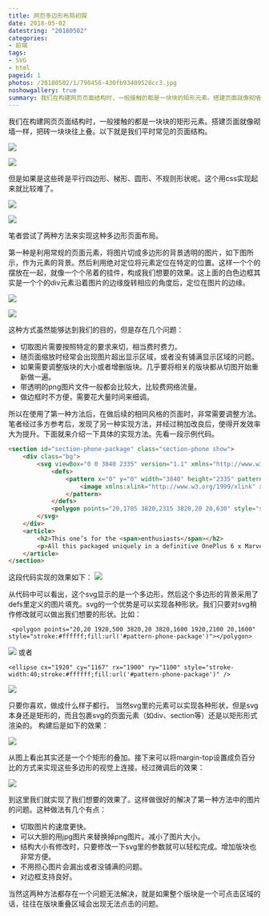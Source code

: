 ```yaml
---
title: 网页多边形布局初探
date: 2018-05-02
datestring: "20180502"
categories: 
- 前端
tags: 
- SVG
- html
pageid: 1
photos: /20180502/1/790456-430fb93409528cc3.jpg
noshowgallery: true
summary: 我们在构建网页页面结构时，一般接触的都是一块块的矩形元素。搭建页面就像砌墙一样，把砖一块块往上叠。但是如果是这些砖是平行四边形、梯形、圆形、不规则形状呢。这个用css实现起来就比较难了。
---
```


我们在构建网页页面结构时，一般接触的都是一块块的矩形元素。搭建页面就像砌墙一样，把砖一块块往上叠。以下就是我们平时常见的页面结构。

![](790456-ce8c66707f9617f0.jpg)

![](790456-fe27b239f612cabe.png)


但是如果是这些砖是平行四边形、梯形、圆形、不规则形状呢。这个用css实现起来就比较难了。

![](790456-430fb93409528cc3.jpg)

![](790456-97eeb864ad32c13c.png)

笔者尝试了两种方法来实现这种多边形页面布局。

第一种是利用常规的页面元素，将图片切成多边形的背景透明的图片，如下图所示，作为元素的背景。然后利用绝对定位将元素定位在特定的位置。这样一个个的摆放在一起，就像一个个吊着的挂件，构成我们想要的效果。这上面的白色边框其实是一个个的div元素沿着图片的边缘旋转相应的角度后，定位在图片的边缘。

![](790456-a9559fb5c52ea391.png)

![](790456-7a046978c27462ec.png)

这种方式虽然能够达到我们的目的，但是存在几个问题：
+ 切取图片需要按照特定的要求来切，相当费时费力。
+ 随页面缩放时经常会出现图片超出显示区域，或者没有铺满显示区域的问题。
+ 如果需要调整版块的大小或者增删版块。几乎要将相关的版块都从切图开始重新做一遍。
+ 带透明的png图片文件一般都会比较大，比较费网络流量。
+ 做边框时不方便，需要花大量时间来细调。

所以在使用了第一种方法后，在做后续的相同风格的页面时，非常需要调整方法。笔者经过多方参考后，发现了另一种实现方法，并经过稍加改良后，使得开发效率大为提升。下面就来介绍一下具体的实现方法。先看一段示例代码。

```html
<section id="section-phone-package" class="section-phone show">
    <div class="bg">
        <svg viewBox="0 0 3840 2335" version="1.1" xmlns="http://www.w3.org/2000/svg" preserveAspectRatio="xMidYMin slice">
            <defs>
                <pattern x="0" y="0" width="3840" height="2335" patternUnits="userSpaceOnUse" id="pattern-phone-package">
                    <image xmlns:xlink="http://www.w3.org/1999/xlink" xlink:href="package-img.jpg" preserveAspectRatio="xMidYMid slice" x="0" y="0" width="3840" height="2335"></image>
                </pattern>
            </defs>
            <polygon points="20,1705 3820,2315 3820,20 20,630" style="stroke:#ffffff;fill:url('#pattern-phone-package')"></polygon>
        </svg>
    </div>
    <article>
        <h2>This one’s for the <span>enthusiasts</span></h2>
        <p>All this packaged uniquely in a definitive OnePlus 6 x Marvel Avengers Limited Edition box set. Brace yourselves for the power held within and unbox this piece of rarity full of surprises.</p>
    </article>
</section>
```

这段代码实现的效果如下：
![](790456-901a76b7913c25b9.png)

从代码中可以看出，这个svg显示的是一个多边形，然后这个多边形的背景采用了defs里定义的图片填充。svg的一个优势是可以实现各种形状。我们只要对svg稍作修改就可以做出我们想要的形状。比如：

```
 <polygon points="20,20 1920,500 3820,20 3820,1600 1920,2100 20,1600" style="stroke:#ffffff;fill:url('#pattern-phone-package')"></polygon>
```

![](790456-a932e9a6bccb7014.png)
或者

```
<ellipse cx="1920" cy="1167" rx="1900" ry="1100" style="stroke-width:40;stroke:#ffffff;fill:url('#pattern-phone-package')" />
```

![](790456-873a7290b9f74146.png)

只要你喜欢，做成什么样子都行。
当然svg里的元素可以实现各种形状，但是svg本身还是矩形的，而且包裹svg的页面元素（如div、section等）还是以矩形形式渲染的。
构建后是如下的效果：

![](790456-be6b3d9d3b6ccfe0.png)

从图上看出其实还是一个个矩形的叠加。接下来可以将margin-top设置成负百分比的方式来实现这些多边形的视觉上连接。经过微调后的效果：

![](790456-d7e66e5d8a5da088.png)

到这里我们就实现了我们想要的效果了。这样做很好的解决了第一种方法中的图片的问题。这种做法有几个有点：
+ 切取图片的速度更快。
+ 可以大胆的用jpg图片来替换掉png图片。减小了图片大小。
+ 结构大小有修改时，只要修改一下svg里的参数就可以轻松完成。增加版块也非常方便。
+ 不用担心图片会漏出或者没铺满的问题。
+ 对边框支持良好。

当然这两种方法都存在一个问题无法解决，就是如果整个版块是一个可点击区域的话，往往在版块重叠区域会出现无法点击的问题。